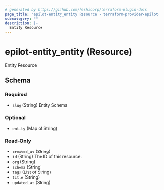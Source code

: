 ```yaml
---
# generated by https://github.com/hashicorp/terraform-plugin-docs
page_title: "epilot-entity_entity Resource - terraform-provider-epilot-entity"
subcategory: ""
description: |-
  Entity Resource
---
```


# epilot-entity_entity (Resource)

Entity Resource



<!-- schema generated by tfplugindocs -->
## Schema

### Required

- `slug` (String) Entity Schema

### Optional

- `entity` (Map of String)

### Read-Only

- `created_at` (String)
- `id` (String) The ID of this resource.
- `org` (String)
- `schema` (String)
- `tags` (List of String)
- `title` (String)
- `updated_at` (String)


